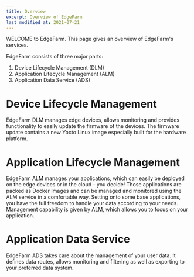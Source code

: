 ```yaml
---
title: Overview
excerpt: Overview of EdgeFarm
last_modified_at: 2021-07-21
---
```


WELCOME to EdgeFarm. This page gives an overview of EdgeFarm's services.

EdgeFarm consists of three major parts:
1. Device Lifecycle Management (DLM)
2. Application Lifecycle Management (ALM)
3. Application Data Service (ADS)

# Device Lifecycle Management

EdgeFarm DLM manages edge devices, allows monitoring and provides functionality to easily update the firmware of the devices.
The firmware update contains a new Yocto Linux image especially built for the hardware platform.

# Application Lifecycle Management

EdgeFarm ALM manages your applications, which can easily be deployed on the edge devices or in the cloud - you decide!
Those applications are packed as Docker Images and can be managed and monitored using the ALM service in a comfortable way. Setting onto some base applications, you have the full freedom to handle your data according to your needs. Management capability is given by ALM, which allows you to focus on your application.

# Application Data Service

EdgeFarm ADS takes care about the management of your user data. It defines data routes, allows monitoring and filtering as well as exporting to your preferred data system.
